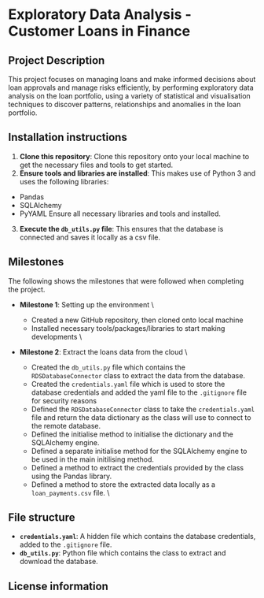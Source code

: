 # Exploratory Data Analysis - Customer Loans in Finance

## Project Description
This project focuses on managing loans and make informed decisions about loan approvals and manage risks efficiently, by performing exploratory data analysis on the loan portfolio, using a variety of statistical and visualisation techniques to discover patterns, relationships and anomalies in the loan portfolio.

## Installation instructions
1. **Clone this repository**: Clone this repository onto your local machine to get the necessary files and tools to get started.
2. **Ensure tools and libraries are installed**: This makes use of Python 3 and uses the following libraries:
- Pandas
- SQLAlchemy
- PyYAML
Ensure all necessary libraries and tools and installed.
3. **Execute the `db_utils.py` file**: This ensures that the database is connected and saves it locally as a csv file.

## Milestones
The following shows the milestones that were followed when completing the project.

- **Milestone 1**: Setting up the environment
\
    - Created a new GitHub repository, then cloned onto local machine
    - Installed necessary tools/packages/libraries to start making developments
\

- **Milestone 2**: Extract the loans data from the cloud
\
    - Created the `db_utils.py` file which contains the `RDSDatabaseConnector` class to extract the data from the database.
    - Created the `credentials.yaml` file which is used to store the database credentials and added the yaml file to the `.gitignore` file for security reasons
    - Defined the `RDSDatabaseConnector` class to take the `credentials.yaml` file and return the data dictionary as the class will use to connect to the remote database.
    - Defined the initialise method to initialise the dictionary and the SQLAlchemy engine.
    - Defined a separate initialise method for the SQLAlchemy engine to be used in the main initilising method.
    - Defined a method to extract the credentials provided by the class using the Pandas library.
    - Defined a method to store the extracted data locally as a `loan_payments.csv` file. 
\

## File structure
- **`credentials.yaml`**: A hidden file which contains the database credentials, added to the `.gitignore` file.
- **`db_utils.py`**: Python file which contains the class to extract and download the database.

## License information

